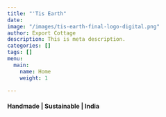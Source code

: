 ```yaml
---
title: "'Tis Earth"
date: 
image: "/images/tis-earth-final-logo-digital.png"
author: Export Cottage
description: This is meta description.
categories: []
tags: []
menu:
  main:
    name: Home
    weight: 1

---
```

#### Handmade | Sustainable | India